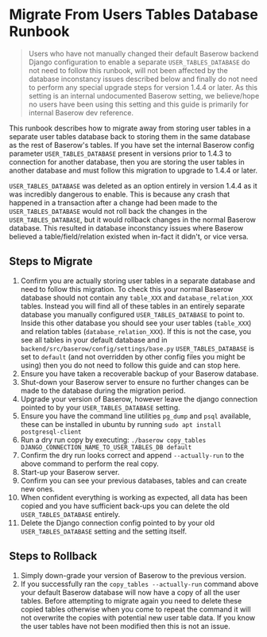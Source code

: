 # Migrate From Users Tables Database Runbook

> Users who have not manually changed their default Baserow backend Django configuration
> to enable a separate `USER_TABLES_DATABASE` do not need to follow this runbook, will
> not been affected by the database inconstancy issues described below and finally do
> not need to perform any special upgrade steps for version 1.4.4 or later. As this
> setting is an internal undocumented Baserow setting, we believe/hope no users have
> been using this setting and this guide is primarily for internal Baserow dev
> reference.

This runbook describes how to migrate away from storing user tables in a separate user
tables database back to storing them in the same database as the rest of Baserow's
tables. If you have set the internal Baserow config parameter `USER_TABLES_DATABASE`
present in versions prior to 1.4.3 to connection for another database, then you are
storing the user tables in another database and must follow this migration to upgrade to
1.4.4 or later.

`USER_TABLES_DATABASE` was deleted as an option entirely in version 1.4.4 as it was
incredibly dangerous to enable. This is because any crash that happened in a transaction
after a change had been made to the `USER_TABLES_DATABASE`
would not roll back the changes in the `USER_TABLES_DATABASE`, but it would rollback
changes in the normal Baserow database. This resulted in database inconstancy issues
where Baserow believed a table/field/relation existed when in-fact it didn't, or vice
versa.

## Steps to Migrate

1. Confirm you are actually storing user tables in a separate database and need to
   follow this migration. To check this your normal Baserow database should not contain
   any `table_XXX` and `database_relation_XXX` tables. Instead you will find all of
   these tables in an entirely separate database you manually configured
   `USER_TABLES_DATABASE` to point to. Inside this other database you should see your
   user tables (`table_XXX`) and relation tables (`database_relation_XXX`). If this is
   not the case, you see all tables in your default database and in
   `backend/src/baserow/config/settings/base.py` `USER_TABLES_DATABASE` is set to
   `default` (and not overridden by other config files you might be using) then you do
   not need to follow this guide and can stop here.
1. Ensure you have taken a recoverable backup of your Baserow database.
1. Shut-down your Baserow server to ensure no further changes can be made to the
   database during the migration period.
1. Upgrade your version of Baserow, however leave the django connection pointed to by
   your `USER_TABLES_DATABASE` setting.
1. Ensure you have the command line utilities `pg_dump` and `psql` available, these can
   be installed in ubuntu by running `sudo apt install postgresql-client`
1. Run a dry run copy by
   executing: `./baserow copy_tables DJANGO_CONNECTION_NAME_TO_USER_TABLES_DB default`
1. Confirm the dry run looks correct and append `--actually-run` to the above command to
   perform the real copy.
1. Start-up your Baserow server.
1. Confirm you can see your previous databases, tables and can create new ones.
1. When confident everything is working as expected, all data has been copied and you
   have sufficient back-ups you can delete the old `USER_TABLES_DATABASE` entirely.
1. Delete the Django connection config pointed to by your old
   `USER_TABLES_DATABASE` setting and the setting itself.

## Steps to Rollback

1. Simply down-grade your version of Baserow to the previous version.
1. If you successfully ran the `copy_tables --actually-run` command above your default
   Baserow database will now have a copy of all the user tables. Before attempting to
   migrate again you need to delete these copied tables otherwise when you come to
   repeat the command it will not overwrite the copies with potential new user table
   data. If you know the user tables have not been modified then this is not an issue.

